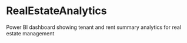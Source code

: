# RealEstateAnalytics
Power BI dashboard showing tenant and rent summary analytics for real estate management
